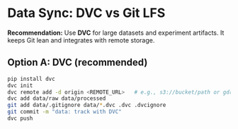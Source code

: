 # Data Sync: DVC vs Git LFS

**Recommendation:** Use **DVC** for large datasets and experiment artifacts. It keeps Git lean and integrates with remote storage.

## Option A: DVC (recommended)

```bash
pip install dvc
dvc init
dvc remote add -d origin <REMOTE_URL>   # e.g., s3://bucket/path or gdrive remote
dvc add data/raw data/processed
git add data/.gitignore data/*.dvc .dvc .dvcignore
git commit -m "data: track with DVC"
dvc push
```
